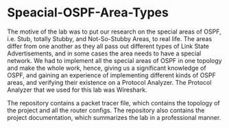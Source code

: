 # Speacial-OSPF-Area-Types
The motive of the lab was to put our research on the special areas of OSPF, i.e. Stub, totally Stubby, and Not-So-Stubby Areas, to real life. The areas differ from one another as they all pass out different types of Link State Advertisements, and in some cases the area needs to have a special network. We had to implement all the special areas of OSPF in one topology and make the whole work, hence, giving us a significant knowledge of OSPF, and gaining an experience of implementing different kinds of OSPF areas, and verifying their existence on a Protocol Analyzer. The Protocol Analyzer that we used for this lab was Wireshark.

The repository contains a packet tracer file, which contains the topology of the project and all the router configs.
The repository also contains the project documentation, which summarizes the lab in a professional manner. 

